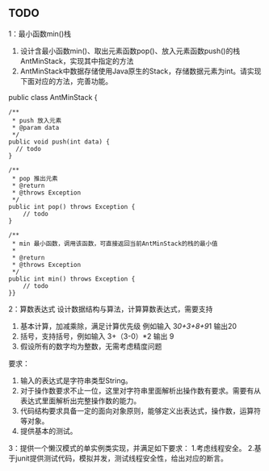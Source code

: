 ## TODO
1：最小函数min()栈

1. 设计含最小函数min()、取出元素函数pop()、放入元素函数push()的栈AntMinStack，实现其中指定的方法
2. AntMinStack中数据存储使用Java原生的Stack，存储数据元素为int。请实现下面对应的方法，完善功能。

public class AntMinStack {

    /**
     * push 放入元素
     * @param data
     */
    public void push(int data) {
      // todo
    }

    /**
     * pop 推出元素
     * @return
     * @throws Exception
     */
    public int pop() throws Exception {
        // todo
    }

    /**
     * min 最小函数，调用该函数，可直接返回当前AntMinStack的栈的最小值
     *
     * @return
     * @throws Exception
     */
    public int min() throws Exception {
        // todo
    }}


2：算数表达式
设计数据结构与算法，计算算数表达式，需要支持
  1. 基本计算，加减乘除，满足计算优先级 例如输入 3*0+3+8+9*1 输出20
  2. 括号，支持括号，例如输入 3+（3-0）*2 输出 9
  3. 假设所有的数字均为整数，无需考虑精度问题

要求：
1. 输入的表达式是字符串类型String。
2. 对于操作数要求不止一位，这里对字符串里面解析出操作数有要求。需要有从表达式里面解析出完整操作数的能力。
3. 代码结构要求具备一定的面向对象原则，能够定义出表达式，操作数，运算符等对象。
4. 提供基本的测试。


3：提供一个懒汉模式的单实例类实现，并满足如下要求：
    1.考虑线程安全。
    2.基于junit提供测试代码，模拟并发，测试线程安全性，给出对应的断言。